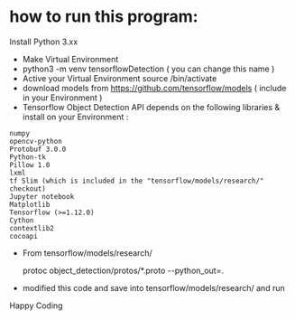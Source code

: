 # how to run this program:

   Install Python 3.xx
   
   - Make Virtual Environment
   - python3 -m venv tensorflowDetection ( you can change this name )
   - Active your Virtual Environment source /bin/activate
   - download models from https://github.com/tensorflow/models ( include in your Environment )
   - Tensorflow Object Detection API depends on the following libraries & install on your Environment :
    
    numpy
    opencv-python
    Protobuf 3.0.0
    Python-tk
    Pillow 1.0
    lxml
    tf Slim (which is included in the "tensorflow/models/research/" checkout)
    Jupyter notebook
    Matplotlib
    Tensorflow (>=1.12.0)
    Cython
    contextlib2
    cocoapi
   
   - From tensorflow/models/research/
   
     protoc object_detection/protos/*.proto --python_out=.
    
   - modified this code and save into tensorflow/models/research/ and run
    
   Happy Coding


